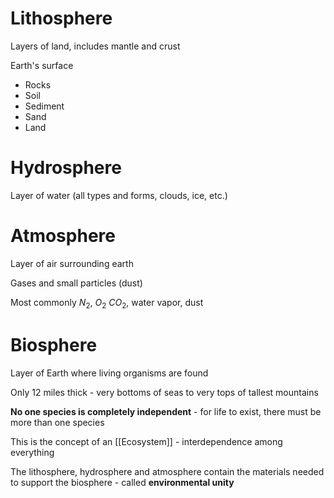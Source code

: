 # Lithosphere

Layers of land, includes mantle and crust

Earth's surface
- Rocks
- Soil
- Sediment
- Sand
- Land

# Hydrosphere

Layer of water (all types and forms, clouds, ice, etc.)

# Atmosphere

Layer of air surrounding earth

Gases and small particles (dust)

Most commonly $N_2$, $O_2$ $CO_2$, water vapor, dust

# Biosphere

Layer of Earth where living organisms are found

Only 12 miles thick - very bottoms of seas to very tops of tallest mountains

**No one species is completely independent** - for life to exist, there must be more than one species

This is the concept of an [[Ecosystem]] - interdependence among everything

The lithosphere, hydrosphere and atmosphere contain the materials needed to support the biosphere - called **environmental unity**
